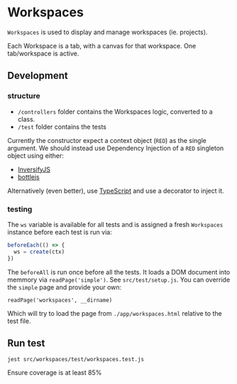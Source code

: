 # Workspaces

`Workspaces` is used to display and manage workspaces (ie. projects).

Each Workspace is a tab, with a canvas for that workspace. One tab/workspace is active.

## Development

### structure

- `/controllers` folder contains the Workspaces logic, converted to a class.
- `/test` folder contains the tests

Currently the constructor expect a context object (`RED`) as the single argument.
We should instead use Dependency Injection of a `RED` singleton object using either:

- [InversifyJS](https://github.com/inversify/InversifyJS)
- [bottlejs](https://github.com/young-steveo/bottlejs)

Alternatively (even better), use [TypeScript](typescriptlang.org) and use a decorator to inject it.

### testing

The `ws` variable is available for all tests and is assigned a fresh `Workspaces` instance before each test is run via:

```js
beforeEach(() => {
  ws = create(ctx)
})
```

The `beforeAll` is run once before all the tests. It loads a DOM document into memmory via `readPage('simple')`. See `src/test/setup.js`.
You can override the `simple` page and provide your own:

`readPage('workspaces', __dirname)`

Which will try to load the page from `./app/workspaces.html` relative to the test file.

## Run test

`jest src/workspaces/test/workspaces.test.js`

Ensure coverage is at least 85%
